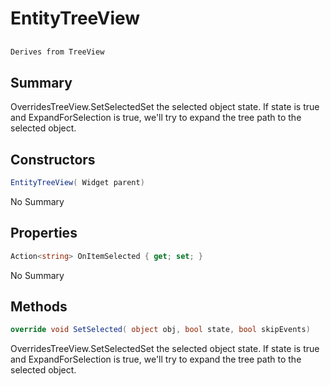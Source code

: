 # EntityTreeView

## 
```c#
Derives from TreeView
```

## Summary

OverridesTreeView.SetSelectedSet the selected object state. If state is true and ExpandForSelection is true, we'll
try to expand the tree path to the selected object.
## Constructors

```c#
EntityTreeView( Widget parent) 
```
No Summary
## Properties

```c#
Action<string> OnItemSelected { get; set; } 
```
No Summary
## Methods

```c#
override void SetSelected( object obj, bool state, bool skipEvents) 
```
OverridesTreeView.SetSelectedSet the selected object state. If state is true and ExpandForSelection is true, we'll
try to expand the tree path to the selected object.
